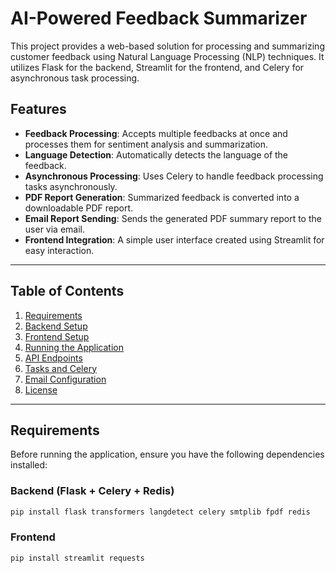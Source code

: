 # AI-Powered Feedback Summarizer

This project provides a web-based solution for processing and summarizing customer feedback using Natural Language Processing (NLP) techniques. It utilizes Flask for the backend, Streamlit for the frontend, and Celery for asynchronous task processing.

## Features

- **Feedback Processing**: Accepts multiple feedbacks at once and processes them for sentiment analysis and summarization.
- **Language Detection**: Automatically detects the language of the feedback.
- **Asynchronous Processing**: Uses Celery to handle feedback processing tasks asynchronously.
- **PDF Report Generation**: Summarized feedback is converted into a downloadable PDF report.
- **Email Report Sending**: Sends the generated PDF summary report to the user via email.
- **Frontend Integration**: A simple user interface created using Streamlit for easy interaction.

---

## Table of Contents

1. [Requirements](#requirements)
2. [Backend Setup](#backend-setup)
3. [Frontend Setup](#frontend-setup)
4. [Running the Application](#running-the-application)
5. [API Endpoints](#api-endpoints)
6. [Tasks and Celery](#tasks-and-celery)
7. [Email Configuration](#email-configuration)
8. [License](#license)

---

## Requirements

Before running the application, ensure you have the following dependencies installed:

### Backend (Flask + Celery + Redis)

```bash
pip install flask transformers langdetect celery smtplib fpdf redis
```

### Frontend
```bash
pip install streamlit requests
```
